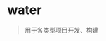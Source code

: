 # water
> 用于各类型项目开发、构建

<!-- ## 安装
```bash
$ npm i -g @water/cli
or
$ yarn global add  @water/cli
```
 -->

